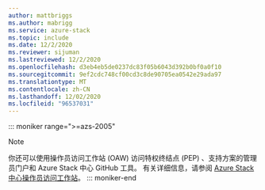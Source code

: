 ```yaml
---
author: mattbriggs
ms.author: mabrigg
ms.service: azure-stack
ms.topic: include
ms.date: 12/2/2020
ms.reviewer: sijuman
ms.lastreviewed: 12/2/2020
ms.openlocfilehash: d3eb4eb5de0237dc83f05b6043d392b0bf0a0f10
ms.sourcegitcommit: 9ef2cdc748cf00cd3c8de90705ea0542e29ada97
ms.translationtype: MT
ms.contentlocale: zh-CN
ms.lasthandoff: 12/02/2020
ms.locfileid: "96537031"
---
```

::: moniker range=">=azs-2005"
> [!Note] 
> 你还可以使用操作员访问工作站 (OAW) 访问特权终结点 (PEP) 、支持方案的管理员门户和 Azure Stack 中心 GitHub 工具。 有关详细信息，请参阅 [Azure Stack 中心操作员访问工作站](/azure-stack/operator/operator-access-workstation)。
::: moniker-end
